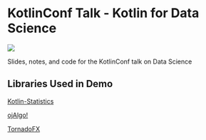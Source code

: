 # KotlinConf Talk - Kotlin for Data Science

![](https://camo.githubusercontent.com/705d7144bcce5b0fcb68ea1bd563837bdf3398da/687474703a2f2f692e696d6775722e636f6d2f763346716945412e706e67)

Slides, notes, and code for the KotlinConf talk on Data Science

## Libraries Used in Demo

[Kotlin-Statistics](https://github.com/thomasnield/kotlin-statistics)

[ojAlgo!](http://www.ojalgo.org/)

[TornadoFX](https://edvin.gitbooks.io/tornadofx-guide/content/)

